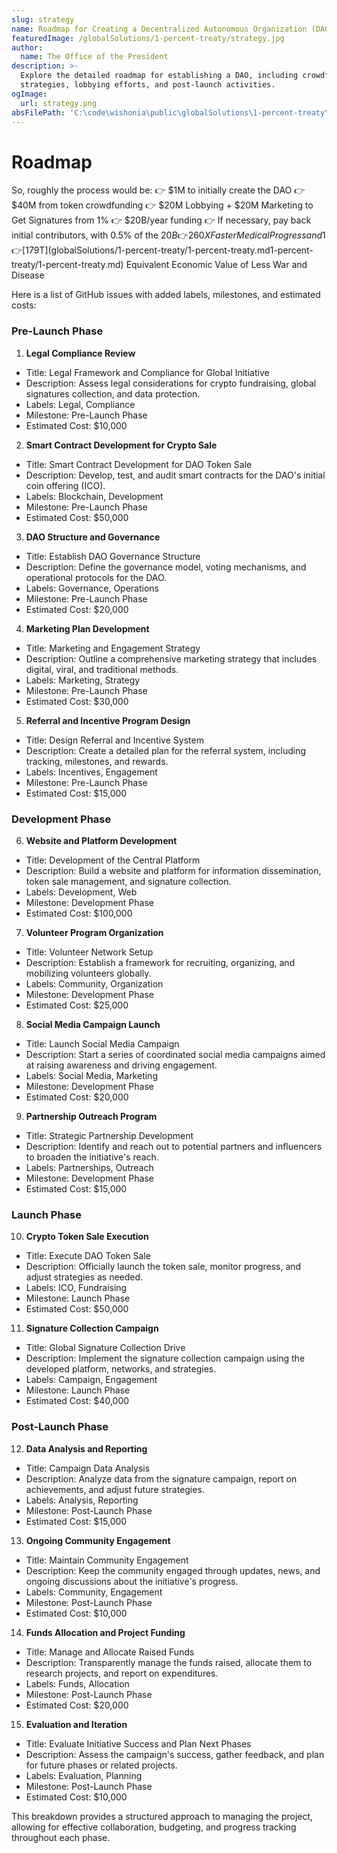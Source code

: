 ```yaml
---
slug: strategy
name: Roadmap for Creating a Decentralized Autonomous Organization (DAO)
featuredImage: /globalSolutions/1-percent-treaty/strategy.jpg
author:
  name: The Office of the President
description: >-
  Explore the detailed roadmap for establishing a DAO, including crowdfunding
  strategies, lobbying efforts, and post-launch activities.
ogImage:
  url: strategy.png
absFilePath: 'C:\code\wishonia\public\globalSolutions\1-percent-treaty\strategy.md'
---
```


# Roadmap

So, roughly the process would be:
👉 $1M to initially create the DAO
👉 $40M from token crowdfunding
👉 $20M Lobbying + $20M Marketing to Get Signatures from 1%
👉 $20B/year funding
👉 If necessary, pay back initial contributors, with 0.5% of the $20B
👉 260X Faster Medical Progress and 1% Less War
👉 [$179T](globalSolutions/1-percent-treaty/1-percent-treaty.md1-percent-treaty/1-percent-treaty.md) Equivalent Economic Value of Less War and Disease

Here is a list of GitHub issues with added labels, milestones, and estimated costs:

### Pre-Launch Phase

1. **Legal Compliance Review**

- Title: Legal Framework and Compliance for Global Initiative
- Description: Assess legal considerations for crypto fundraising, global signatures collection, and data protection.
- Labels: Legal, Compliance
- Milestone: Pre-Launch Phase
- Estimated Cost: $10,000

2. **Smart Contract Development for Crypto Sale**

- Title: Smart Contract Development for DAO Token Sale
- Description: Develop, test, and audit smart contracts for the DAO's initial coin offering (ICO).
- Labels: Blockchain, Development
- Milestone: Pre-Launch Phase
- Estimated Cost: $50,000

3. **DAO Structure and Governance**

- Title: Establish DAO Governance Structure
- Description: Define the governance model, voting mechanisms, and operational protocols for the DAO.
- Labels: Governance, Operations
- Milestone: Pre-Launch Phase
- Estimated Cost: $20,000

4. **Marketing Plan Development**

- Title: Marketing and Engagement Strategy
- Description: Outline a comprehensive marketing strategy that includes digital, viral, and traditional methods.
- Labels: Marketing, Strategy
- Milestone: Pre-Launch Phase
- Estimated Cost: $30,000

5. **Referral and Incentive Program Design**

- Title: Design Referral and Incentive System
- Description: Create a detailed plan for the referral system, including tracking, milestones, and rewards.
- Labels: Incentives, Engagement
- Milestone: Pre-Launch Phase
- Estimated Cost: $15,000

### Development Phase

6. **Website and Platform Development**

- Title: Development of the Central Platform
- Description: Build a website and platform for information dissemination, token sale management, and signature collection.
- Labels: Development, Web
- Milestone: Development Phase
- Estimated Cost: $100,000

7. **Volunteer Program Organization**

- Title: Volunteer Network Setup
- Description: Establish a framework for recruiting, organizing, and mobilizing volunteers globally.
- Labels: Community, Organization
- Milestone: Development Phase
- Estimated Cost: $25,000

8. **Social Media Campaign Launch**

- Title: Launch Social Media Campaign
- Description: Start a series of coordinated social media campaigns aimed at raising awareness and driving engagement.
- Labels: Social Media, Marketing
- Milestone: Development Phase
- Estimated Cost: $20,000

9. **Partnership Outreach Program**

- Title: Strategic Partnership Development
- Description: Identify and reach out to potential partners and influencers to broaden the initiative's reach.
- Labels: Partnerships, Outreach
- Milestone: Development Phase
- Estimated Cost: $15,000

### Launch Phase

10. **Crypto Token Sale Execution**

- Title: Execute DAO Token Sale
- Description: Officially launch the token sale, monitor progress, and adjust strategies as needed.
- Labels: ICO, Fundraising
- Milestone: Launch Phase
- Estimated Cost: $50,000

11. **Signature Collection Campaign**

- Title: Global Signature Collection Drive
- Description: Implement the signature collection campaign using the developed platform, networks, and strategies.
- Labels: Campaign, Engagement
- Milestone: Launch Phase
- Estimated Cost: $40,000

### Post-Launch Phase

12. **Data Analysis and Reporting**

- Title: Campaign Data Analysis
- Description: Analyze data from the signature campaign, report on achievements, and adjust future strategies.
- Labels: Analysis, Reporting
- Milestone: Post-Launch Phase
- Estimated Cost: $15,000

13. **Ongoing Community Engagement**

- Title: Maintain Community Engagement
- Description: Keep the community engaged through updates, news, and ongoing discussions about the initiative's progress.
- Labels: Community, Engagement
- Milestone: Post-Launch Phase
- Estimated Cost: $10,000

14. **Funds Allocation and Project Funding**

- Title: Manage and Allocate Raised Funds
- Description: Transparently manage the funds raised, allocate them to research projects, and report on expenditures.
- Labels: Funds, Allocation
- Milestone: Post-Launch Phase
- Estimated Cost: $20,000

15. **Evaluation and Iteration**

- Title: Evaluate Initiative Success and Plan Next Phases
- Description: Assess the campaign's success, gather feedback, and plan for future phases or related projects.
- Labels: Evaluation, Planning
- Milestone: Post-Launch Phase
- Estimated Cost: $10,000

This breakdown provides a structured approach to managing the project, allowing for effective collaboration, budgeting, and progress tracking throughout each phase.
